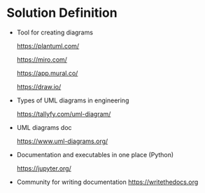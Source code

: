 # Solution Definition

- Tool for creating diagrams

  https://plantuml.com/

  https://miro.com/

  https://app.mural.co/

  https://draw.io/


- Types of UML diagrams in engineering

  https://tallyfy.com/uml-diagram/


- UML diagrams doc

  https://www.uml-diagrams.org/


- Documentation and executables in one place (Python)

  https://jupyter.org/

- Community for writing documentation
  https://writethedocs.org